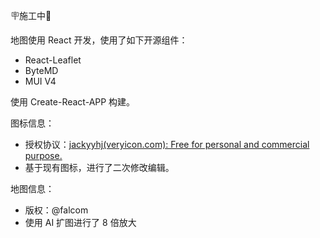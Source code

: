 🪧施工中🚧

地图使用 React 开发，使用了如下开源组件：

- React-Leaflet
- ByteMD
- MUI V4

使用 Create-React-APP 构建。

图标信息：
- 授权协议：<a href="https://www.veryicon.com/icons/miscellaneous/geographic-information-mapping-icon-library/" target="_blank">jackyyhj(veryicon.com): Free for personal and commercial purpose.</a>
- 基于现有图标，进行了二次修改编辑。

地图信息：
- 版权：@falcom
- 使用 AI 扩图进行了 8 倍放大